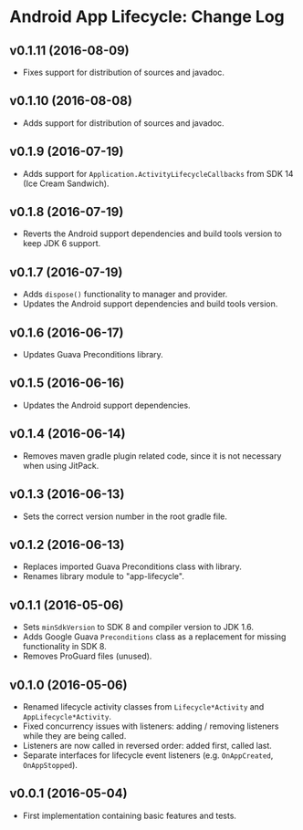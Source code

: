 # Android App Lifecycle: Change Log

## v0.1.11 (2016-08-09)

- Fixes support for distribution of sources and javadoc.

## v0.1.10 (2016-08-08)

- Adds support for distribution of sources and javadoc.

## v0.1.9 (2016-07-19)

- Adds support for `Application.ActivityLifecycleCallbacks` from SDK 14 (Ice Cream Sandwich).

## v0.1.8 (2016-07-19)

- Reverts the Android support dependencies and build tools version to keep JDK 6 support.

## v0.1.7 (2016-07-19)

- Adds `dispose()` functionality to manager and provider.
- Updates the Android support dependencies and build tools version.

## v0.1.6 (2016-06-17)

- Updates Guava Preconditions library.

## v0.1.5 (2016-06-16)

- Updates the Android support dependencies.

## v0.1.4 (2016-06-14)

- Removes maven gradle plugin related code, since it is not necessary when using JitPack.

## v0.1.3 (2016-06-13)

- Sets the correct version number in the root gradle file.

## v0.1.2 (2016-06-13)

- Replaces imported Guava Preconditions class with library.
- Renames library module to "app-lifecycle".

## v0.1.1 (2016-05-06)

- Sets `minSdkVersion` to SDK 8 and compiler version to JDK 1.6.
- Adds Google Guava `Preconditions` class as a replacement for missing functionality in SDK 8.
- Removes ProGuard files (unused).

## v0.1.0 (2016-05-06)

- Renamed lifecycle activity classes from `Lifecycle*Activity` and `AppLifecycle*Activity`.
- Fixed concurrency issues with listeners: adding / removing listeners while they are being called.
- Listeners are now called in reversed order: added first, called last.
- Separate interfaces for lifecycle event listeners (e.g. `OnAppCreated`, `OnAppStopped`).

## v0.0.1 (2016-05-04)

- First implementation containing basic features and tests.

